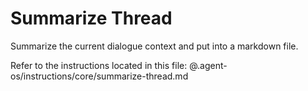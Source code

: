 # Summarize Thread

Summarize the current dialogue context and put into a markdown file.

Refer to the instructions located in this file:
@.agent-os/instructions/core/summarize-thread.md

